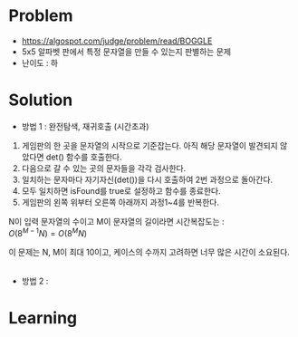 # Problem
* https://algospot.com/judge/problem/read/BOGGLE
* 5x5 알파벳 판에서 특정 문자열을 만들 수 있는지 판별하는 문제
* 난이도 : 하

# Solution
 
* 방법 1 : 완전탐색, 재귀호출 (시간초과)
1. 게임판의 한 곳을 문자열의 시작으로 기준잡는다. 아직 해당 문자열이 발견되지 않았다면 det() 함수를 호출한다.
2. 다음으로 갈 수 있는 곳의 문자들을 각각 검사한다.
3. 일치하는 문자마다 자기자신(det())을 다시 호출하여 2번 과정으로 돌아간다.
4. 모두 일치하면 isFound를 true로 설정하고 함수를 종료한다.
5. 게임판의 왼쪽 위부터 오른쪽 아래까지 과정1~4를 반복한다.

N이 입력 문자열의 수이고 M이 문자열의 길이라면 시간복잡도는 :   
$O(8^{M-1}N) = O(8^MN)$

이 문제는 N, M이 최대 10이고, 케이스의 수까지 고려하면 너무 많은 시간이 소요된다.
<br><br>

* 방법 2 :

# Learning
